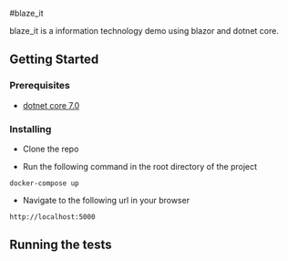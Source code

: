 #blaze_it

blaze_it is a information technology demo using blazor and dotnet core.

## Getting Started

### Prerequisites

* [dotnet core 7.0](https://dotnet.microsoft.com/download/dotnet-core/7.0)

### Installing

* Clone the repo


* Run the following command in the root directory of the project

```
docker-compose up
```

* Navigate to the following url in your browser

```
http://localhost:5000
```

## Running the tests

